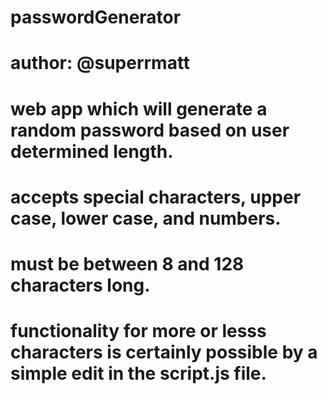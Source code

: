 # passwordGenerator
# author: @superrmatt
# web app which will generate a random password based on user determined length.
# accepts special characters, upper case, lower case, and numbers.
# must be between 8 and 128 characters long.
# functionality for more or lesss characters is certainly possible by a simple edit in the script.js file.
